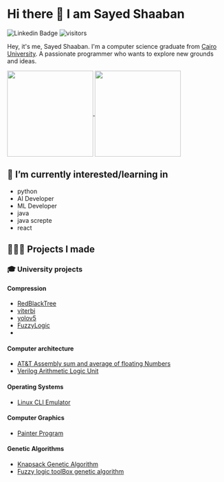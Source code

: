 # Hi there 👋 I am Sayed Shaaban

![Linkedin Badge](https://img.shields.io/badge/-Abdallah_Ellethy-blue?style=flat-square&logo=Linkedin&logoColor=white&link=https://www.linkedin.com/in/ellethy)
![visitors](https://visitor-badge.laobi.icu/badge?page_id=abdallah-ellethy-536a72224.abdallah-ellethy-536a72224)

Hey, it's me, Sayed Shaaban. I'm a computer science graduate from [Cairo University](https://cu.edu.eg/Home). A passionate programmer who wants to explore new grounds and ideas.

<a href="#">
  <img height=200 align="center" src="https://github-readme-stats.vercel.app/api?username=sayed-20190254&show_icons=true&include_all_commits=true&title_color=fff&icon_color=f9f9f9&text_color=9f9f9f&bg_color=151515" />
</a>
<a href="#">
  <img height=200 align="center" src="https://github-readme-stats.vercel.app/api/top-langs?username=sayed-20190254&layout=compact&title_color=fff&icon_color=f9f9f9&text_color=9f9f9f&bg_color=151515&size_weight=0.5&count_weight=0.5" />
</a>

## 🌱 I’m currently interested/learning in

- python
- AI Developer
- ML Developer
- java
- java screpte
- react

## 👨🏻‍💻 Projects I made

### 🎓 University projects

#### Compression

- [RedBlackTree](https://github.com/sayed-20190254/Red-black-tree)
- [viterbi](https://github.com/sayed-20190254/viterbi)
- [yolov5](https://github.com/sayed-20190254/yolov5)
- [FuzzyLogic](https://github.com/sayed-20190254/fuzzy_logic)
- 

#### Computer architecture

- [AT&T Assembly sum and average of floating Numbers](https://github.com/Abdallah-Mohamedo-Eid-Hassan20190330/AT_T-Assembly-adding-floatNumbers)
- [Verilog Arithmetic Logic Unit](https://github.com/Abdallah-Mohamedo-Eid-Hassan20190330/Arithmetic-logic-unit)

#### Operating Systems

- [Linux CLI Emulator](https://github.com/Abdallah-Mohamedo-Eid-Hassan20190330/Linux-CLI-Emulator)

#### Computer Graphics 

- [Painter Program](https://github.com/Abdallah-Mohamedo-Eid-Hassan20190330/painter-program)

#### Genetic Algorithms

- [Knapsack Genetic Algorithm](https://github.com/Abdallah-Mohamedo-Eid-Hassan20190330/Knapsack_GeneticAlgorithm)
- [Fuzzy logic toolBox genetic algorithm](https://github.com/Abdallah-Mohamedo-Eid-Hassan20190330/Fuzzy_logic_toolBox_genetic_algorithm)
